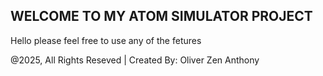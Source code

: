 ## WELCOME TO MY ATOM SIMULATOR PROJECT
Hello please feel free to use any of the fetures

@2025, All Rights Reseved |
Created By: Oliver Zen Anthony
